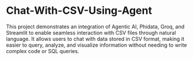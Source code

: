 # Chat-With-CSV-Using-Agent
This project demonstrates an integration of Agentic AI, Phidata, Groq, and Streamlit to enable seamless interaction with CSV files through natural language. It allows users to chat with data stored in CSV format, making it easier to query, analyze, and visualize information without needing to write complex code or SQL queries.

